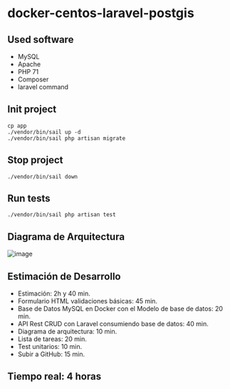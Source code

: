 # docker-centos-laravel-postgis

## Used software
- MySQL
- Apache
- PHP 71
- Composer
- laravel command

## Init project
```
cp app
./vendor/bin/sail up -d
./vendor/bin/sail php artisan migrate
```

## Stop project
```
./vendor/bin/sail down
```

## Run tests
```
./vendor/bin/sail php artisan test
```

## Diagrama de Arquitectura

![image](https://user-images.githubusercontent.com/95891125/145511418-ec6cb0f5-17c0-414d-82e4-90694f47a98e.png)

##  Estimación de Desarrollo
- Estimación: 2h y 40 min.
- Formulario HTML validaciones básicas: 45 min.
- Base de Datos MySQL en Docker con el Modelo de base de datos: 20 min.
- API Rest CRUD con Laravel consumiendo base de datos: 40 min.
- Diagrama de arquitectura: 10 min.
- Lista de tareas: 20 min.
- Test unitarios: 10 min.
- Subir a GitHub: 15 min.
## Tiempo real: 4 horas
